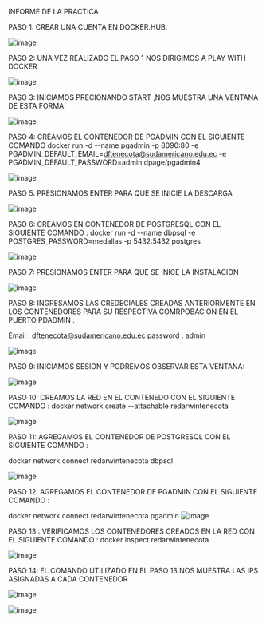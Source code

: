 INFORME DE LA PRACTICA 

PASO 1: CREAR UNA CUENTA EN DOCKER.HUB.

![image](https://user-images.githubusercontent.com/91229151/201003067-605fa2ce-b494-46c5-a509-75da95370fed.png)

PASO 2: UNA VEZ REALIZADO EL PASO 1 NOS DIRIGIMOS A PLAY WITH DOCKER 

![image](https://user-images.githubusercontent.com/91229151/201003284-9e2fd2a1-1deb-4638-aca5-271cd9ea3b0f.png)

PASO 3: INICIAMOS PRECIONANDO START ,NOS MUESTRA UNA VENTANA DE ESTA FORMA: 

![image](https://user-images.githubusercontent.com/91229151/201003513-b72cf6c2-6814-4e87-9783-d552203726e1.png)

PASO 4: CREAMOS EL CONTENEDOR DE PGADMIN CON EL SIGUIENTE COMANDO 
docker run -d --name pgadmin -p 8090:80 -e PGADMIN_DEFAULT_EMAIL=dftenecota@sudamericano.edu.ec -e PGADMIN_DEFAULT_PASSWORD=admin dpage/pgadmin4

![image](https://user-images.githubusercontent.com/91229151/201004406-7c942a7e-fa21-417d-8c1e-bbb7d30651f3.png)

PASO 5:  PRESIONAMOS ENTER PARA QUE SE INICIE LA DESCARGA 

![image](https://user-images.githubusercontent.com/91229151/201004852-a0d3f537-4f88-4a61-87c9-3b05fbf4f1c7.png)

PASO 6: CREAMOS EN CONTENEDOR DE POSTGRESQL CON EL SIGUIENTE COMANDO :
docker run -d --name dbpsql -e POSTGRES_PASSWORD=medallas  -p 5432:5432 postgres

![image](https://user-images.githubusercontent.com/91229151/201005239-fe798925-4b8f-4f61-afb1-c86573e6f149.png)

PASO 7: PRESIONAMOS ENTER PARA QUE SE INICE LA INSTALACION 

![image](https://user-images.githubusercontent.com/91229151/201005590-15840080-35d0-4830-a14c-c449a3cbb423.png)

PASO 8: INGRESAMOS LAS CREDECIALES CREADAS ANTERIORMENTE EN LOS CONTENEDORES  PARA SU RESPECTIVA COMRPOBACION EN EL PUERTO PDADMIN  .

Email : dftenecota@sudamericano.edu.ec
password : admin 

![image](https://user-images.githubusercontent.com/91229151/201006079-fbd971eb-a43d-4161-b6e7-833eefe445d5.png)


PASO 9: INICIAMOS SESION Y PODREMOS OBSERVAR ESTA VENTANA: 

![image](https://user-images.githubusercontent.com/91229151/201006216-dae09966-a2cd-466f-8780-66a7b97ea953.png)

PASO 10: CREAMOS LA RED EN EL CONTENEDO CON EL SIGUIENTE COMANDO : 
docker network create --attachable redarwintenecota

![image](https://user-images.githubusercontent.com/91229151/201006628-2592f251-5bad-4d61-b15e-ad8ab6a2e2c6.png)

PASO 11: AGREGAMOS  EL CONTENEDOR DE POSTGRESQL CON EL SIGUIENTE COMANDO :

docker network connect redarwintenecota dbpsql

![image](https://user-images.githubusercontent.com/91229151/201007750-d3c18ee8-5206-4d4b-bf4a-a3dcfe1ccf9a.png)

PASO 12: AGREGAMOS  EL CONTENEDOR DE PGADMIN CON EL SIGUIENTE COMANDO :

docker network connect redarwintenecota pgadmin
![image](https://user-images.githubusercontent.com/91229151/201007858-b862e0fa-6a21-4c34-9750-9a3e6a19cc83.png)


PASO 13 : VERIFICAMOS LOS CONTENEDORES CREADOS EN LA RED CON EL SIGUIENTE COMANDO : 
docker inspect redarwintenecota 

![image](https://user-images.githubusercontent.com/91229151/201008014-d9c9287a-e72c-4862-a041-21774594eff0.png)


PASO 14: EL COMANDO UTILIZADO EN EL PASO 13 NOS MUESTRA LAS IPS ASIGNADAS A CADA CONTENEDOR 

![image](https://user-images.githubusercontent.com/91229151/201008261-2d64d0c8-d058-45e4-9638-f2e9651730a2.png)

![image](https://user-images.githubusercontent.com/91229151/201008420-1a58266f-6383-48ae-8e8d-58723b54794e.png)





 
